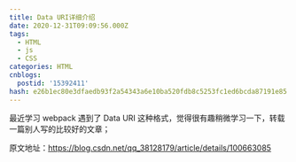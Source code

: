 ```yaml
---
title: Data URI详细介绍
date: 2020-12-31T09:09:56.000Z
tags:
  - HTML
  - js
  - CSS
categories: HTML
cnblogs:
  postid: '15392411'
hash: e26b1ec80e3dfaedb93f2a54343a6e10ba520fdb8c5253fc1ed6bcda87191e85
---
```


最近学习 webpack 遇到了 Data URI 这种格式，觉得很有趣稍微学习一下，转载一篇别人写的比较好的文章；

原文地址：<https://blog.csdn.net/qq_38128179/article/details/100663085>
